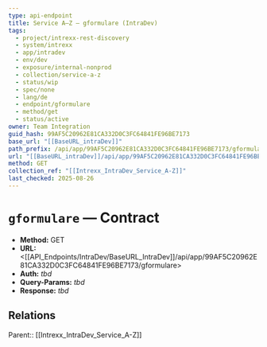 ```yaml
---
type: api-endpoint
title: Service A–Z — gformulare (IntraDev)
tags:
  - project/intrexx-rest-discovery
  - system/intrexx
  - app/intradev
  - env/dev
  - exposure/internal-nonprod
  - collection/service-a-z
  - status/wip
  - spec/none
  - lang/de
  - endpoint/gformulare
  - method/get
  - status/active
owner: Team Integration
guid_hash: 99AF5C20962E81CA332D0C3FC64841FE96BE7173
base_url: "[[BaseURL_intraDev]]"
path_prefix: /api/app/99AF5C20962E81CA332D0C3FC64841FE96BE7173/gformulare$4
url: "[[BaseURL_intraDev]]/api/app/99AF5C20962E81CA332D0C3FC64841FE96BE7173/gformulare"
method: GET
collection_ref: "[[Intrexx_IntraDev_Service_A-Z]]"
last_checked: 2025-08-26
---
```


# `gformulare` — Contract
- **Method:** GET  
- **URL:** <[[API_Endpoints/IntraDev/BaseURL_IntraDev]]/api/app/99AF5C20962E81CA332D0C3FC64841FE96BE7173/gformulare>  
- **Auth:** _tbd_  
- **Query-Params:** _tbd_  
- **Response:** _tbd_

## Relations
Parent:: [[Intrexx_IntraDev_Service_A-Z]]
